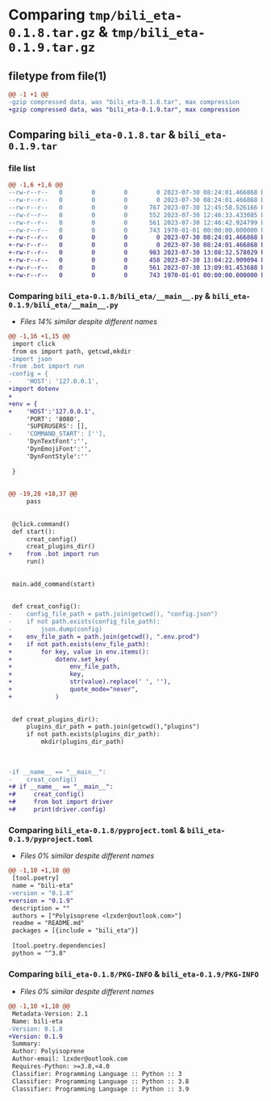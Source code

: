 # Comparing `tmp/bili_eta-0.1.8.tar.gz` & `tmp/bili_eta-0.1.9.tar.gz`

## filetype from file(1)

```diff
@@ -1 +1 @@
-gzip compressed data, was "bili_eta-0.1.8.tar", max compression
+gzip compressed data, was "bili_eta-0.1.9.tar", max compression
```

## Comparing `bili_eta-0.1.8.tar` & `bili_eta-0.1.9.tar`

### file list

```diff
@@ -1,6 +1,6 @@
--rw-r--r--   0        0        0        0 2023-07-30 08:24:01.466868 bili_eta-0.1.8/README.md
--rw-r--r--   0        0        0        0 2023-07-30 08:24:01.466868 bili_eta-0.1.8/bili_eta/__init__.py
--rw-r--r--   0        0        0      767 2023-07-30 12:45:58.526166 bili_eta-0.1.8/bili_eta/__main__.py
--rw-r--r--   0        0        0      552 2023-07-30 12:46:33.433085 bili_eta-0.1.8/bili_eta/bot.py
--rw-r--r--   0        0        0      561 2023-07-30 12:46:42.924799 bili_eta-0.1.8/pyproject.toml
--rw-r--r--   0        0        0      743 1970-01-01 00:00:00.000000 bili_eta-0.1.8/PKG-INFO
+-rw-r--r--   0        0        0        0 2023-07-30 08:24:01.466868 bili_eta-0.1.9/README.md
+-rw-r--r--   0        0        0        0 2023-07-30 08:24:01.466868 bili_eta-0.1.9/bili_eta/__init__.py
+-rw-r--r--   0        0        0      983 2023-07-30 13:08:32.578029 bili_eta-0.1.9/bili_eta/__main__.py
+-rw-r--r--   0        0        0      458 2023-07-30 13:04:22.909094 bili_eta-0.1.9/bili_eta/bot.py
+-rw-r--r--   0        0        0      561 2023-07-30 13:09:01.453688 bili_eta-0.1.9/pyproject.toml
+-rw-r--r--   0        0        0      743 1970-01-01 00:00:00.000000 bili_eta-0.1.9/PKG-INFO
```

### Comparing `bili_eta-0.1.8/bili_eta/__main__.py` & `bili_eta-0.1.9/bili_eta/__main__.py`

 * *Files 14% similar despite different names*

```diff
@@ -1,16 +1,15 @@
 import click
 from os import path, getcwd,mkdir
-import json
-from .bot import run
-config = {
-    'HOST': '127.0.0.1',
+import dotenv
+
+env = {
+    'HOST':'127.0.0.1',
     'PORT': '8080',
     'SUPERUSERS': [],
-    'COMMAND_START': [''],
     'DynTextFont':'',
     'DynEmojiFont':'',
     'DynFontStyle':''
     
 }
 
 
@@ -19,28 +18,37 @@
     pass
 
 
 @click.command()
 def start():
     creat_config()
     creat_plugins_dir()
+    from .bot import run
     run()
 
 
 main.add_command(start)
 
 
 def creat_config():
-    config_file_path = path.join(getcwd(), "config.json")
-    if not path.exists(config_file_path):
-        json.dump(config)
+    env_file_path = path.join(getcwd(), ".env.prod")
+    if not path.exists(env_file_path):
+        for key, value in env.items():
+            dotenv.set_key(
+                env_file_path,
+                key,
+                str(value).replace(' ', ''),
+                quote_mode="never",
+            )
     
 
 def creat_plugins_dir():
     plugins_dir_path = path.join(getcwd(),"plugins")
     if not path.exists(plugins_dir_path):
         mkdir(plugins_dir_path)
     
 
 
-if __name__ == "__main__":
-    creat_config()
+# if __name__ == "__main__":
+#     creat_config()
+#     from bot import driver
+#     print(driver.config)
```

### Comparing `bili_eta-0.1.8/pyproject.toml` & `bili_eta-0.1.9/pyproject.toml`

 * *Files 0% similar despite different names*

```diff
@@ -1,10 +1,10 @@
 [tool.poetry]
 name = "bili-eta"
-version = "0.1.8"
+version = "0.1.9"
 description = ""
 authors = ["Polyisoprene <lzxder@outlook.com>"]
 readme = "README.md"
 packages = [{include = "bili_eta"}]
 
 [tool.poetry.dependencies]
 python = "^3.8"
```

### Comparing `bili_eta-0.1.8/PKG-INFO` & `bili_eta-0.1.9/PKG-INFO`

 * *Files 0% similar despite different names*

```diff
@@ -1,10 +1,10 @@
 Metadata-Version: 2.1
 Name: bili-eta
-Version: 0.1.8
+Version: 0.1.9
 Summary: 
 Author: Polyisoprene
 Author-email: lzxder@outlook.com
 Requires-Python: >=3.8,<4.0
 Classifier: Programming Language :: Python :: 3
 Classifier: Programming Language :: Python :: 3.8
 Classifier: Programming Language :: Python :: 3.9
```

